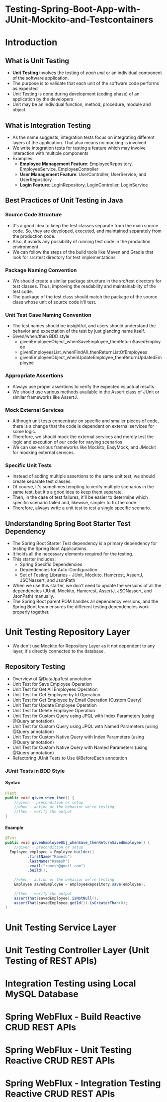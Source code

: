 # Testing-Spring-Boot-App-with-JUnit-Mockito-and-Testcontainers

# Introduction
## What is Unit Testing 
- **Unit Testing** involves the testing of *each unit* or an individual component of the software application.
- The purpose is to validate that each unit of the software code performs as expected
- Unit Testing is done during development (coding phase) of an application by the developers
- Unit may be an individual function, method, procedure, module and object

## What is Integration Testing
- As the name suggests, integration tests focus on integrating different layers of the application. That also means no mocking is involved.
- We write integration tests for testing a feature which may involve interaction with multiple components
- Examples:
  - **Employee Management Feature**: EmployeeRepository, EmployeeService, EmployeeController
  - **User Management Feature**: UserController, UserService, and UserRepository
  - **Login Feature**: LoginRepository, LoginController, LoginService

## Best Practices of Unit Testing in Java
### Source Code Structure
- It's a good idea to keep the test classes separate from the main source code. So, they are developed, executed, and maintained separately from the production code.
- Also, it avoids any possibility of running test code in the production environment
- We can follow the steps of the build tools like Maven and Gradle that look for src/test directory for test implementations

### Package Naming Convention
- We should create a similar package structure in the src/test  directory for test classes. Thus, improving the readability and maintainability of the test code.
- The package of the test class should match the package of the source class whose unit of source code it'll test.

### Unit Test Case Naming Convention
- The test names should be insightful, and users should understand the behavior and expectation of the test by just glancing name itself.
- Given/when/then BDD style
  - givenEmployeeObject_whenSaveEmployee_thenReturnSavedEmployee
  - givenEmployeesList_whenFindAll_thenReturnListOfEmployees
  - givenEmployeeObject_whenUpdateEmployee_thenReturnUpdatedEmployee

### Appropriate Assertions
- Always use proper assertions to verify the expected vs actual results. 
- We should use various methods available in the Assert class of JUnit or similar frameworks like AssertJ.

### Mock External Services
- Although unit tests concentrate on specific and smaller pieces of code, there is a change that the code is dependent on external services for some logic.
- Therefore, we should mock the external services and merely test the logic and execution of our code for varying scenarios
- We can use various frameworks like Mockito, EasyMock, and JMockit for mocking external services.

### Specific Unit Tests
- Instead of adding multiple assertions to the same unit test, we should create separate test classes.
- Of course, it's sometimes tempting to verify multiple scenarios in the same test, but it's a good idea to keep them separate.
- Then, in the case of test failures, it'll be easier to determine which specific scenario failed and, likewise, simpler to fix the code.
- Therefore, always write a unit test to test a single specific scenario.

## Understanding Spring Boot Starter Test Dependency
- The Spring Boot Starter Test dependency is a primary dependency for testing the Spring Boot Applications.
- It holds all the necessary elements required for the testing.
- This starter includes:
  - Spring Specific Dependencies
  - Dependencies for Auto-Configuration
  - Set of Testing Libraries - JUnit, Mockito, Hamcrest, AssertJ, JSONassert, and JsonPath
- When we use this starter, we don't need to update the versions of all the dependencies (JUnit, Mockito, Hamcrest, AssertJ, JSONassert, and JsonPath) manually.
- The Spring Boot parent POM handles all dependency versions, and the Spring Boot team ensures the different testing dependencies work properly together.

# Unit Testing Repository Layer
- We don't use Mockito for Repository Layer as it not dependent to any layer, it's directly connected to the database.

## Repository Testing
- Overview of @DataJpaTest annotation
- Unit Test for Save Employee Operation
- Unit Test for Get All Employees Operation
- Unit Test for Get Employee by Id Operation
- Unit Test for Get Employee by Email Operation (Custom Query)
- Unit Test for Update Employee Operation
- Unit Test for Delete Employee Operation
- Unit Test for Custom Query using JPQL with Index Parameters (using @Query annotation)
- Unit Test for Custom Query using JPQL with Named Parameters (using @Query annotation)
- Unit Test for Custom Native Query with Index Parameters (using @Query annotation)
- Unit Test for Custom Native Query with Named Parameters (using @Query annotation)
- Refactoring JUnit Tests to Use @BeforeEach annotation

### JUnit Tests in BDD Style
#### Syntax
```java
@Test
public void given_when_then() {
    //given - precondition or setup
    //when - action or the behavior we're testing
    //then - verify the output
}
```

#### Example
```java
@Test
public void givenEmployeeObj_whenSave_thenReturnSavedEmployee() {   
    //given - precondition or setup
  Employee employee = Employee.builder()
          .firstName("Ramesh")
          .lastName("Ramesh")
          .email("ramesh@gmail.com")
          .build();
  
    //when - action or the behavior we're testing
    Employee savedEmployee = employeeRepository.save(employee);
    
    //then - verify the output
    assertThat(savedEmployee).isNotNull();
    assertThat(savedEmployee.getId()).isGreaterThan(0);
}
```

# Unit Testing Service Layer
# Unit Testing Controller Layer (Unit Testing of REST APIs)
# Integration Testing using Local MySQL Database
# Spring WebFlux - Build Reactive CRUD REST APIs
# Spring WebFlux - Unit Testing Reactive CRUD REST APIs
# Spring WebFlux - Integration Testing Reactive CRUD REST APIs